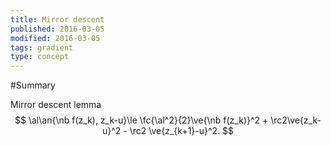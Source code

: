 ```yaml
---
title: Mirror descent
published: 2016-03-05
modified: 2016-03-05
tags: gradient
type: concept
---
```


#Summary

Mirror descent lemma
$$
\al\an{\nb f(z_k), z_k-u}\le \fc{\al^2}{2}\ve{\nb f(z_k)}^2 + \rc2\ve{z_k-u}^2 - \rc2 \ve{z_{k+1}-u}^2.
$$

